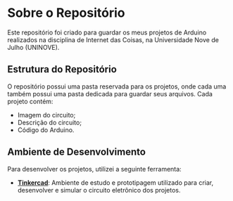 # Sobre o Repositório

Este repositório foi criado para guardar os meus projetos de Arduino realizados na disciplina de Internet das Coisas, na Universidade Nove de Julho (UNINOVE).

## Estrutura do Repositório

O repositório possui uma pasta reservada para os projetos, onde cada uma também possui uma pasta dedicada para guardar seus arquivos. Cada projeto contém:

- Imagem do circuito;
- Descrição do circuito;
- Código do Arduino.

## Ambiente de Desenvolvimento

Para desenvolver os projetos, utilizei a seguinte ferramenta:

- **[Tinkercad](https://www.tinkercad.com/)**: Ambiente de estudo e prototipagem utilizado para criar, desenvolver e simular o circuito eletrônico dos projetos.
